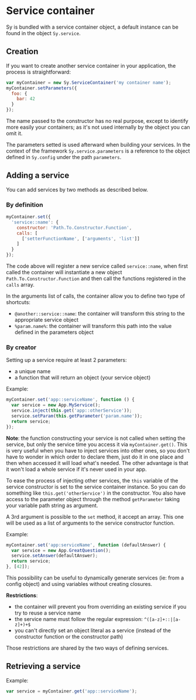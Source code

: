 # Service container

Sy is bundled with a service container object, a default instance can be found in the object `Sy.service`.

## Creation

If you want to create another service container in your application, the process is straightforward:

```js
var myContainer = new Sy.ServiceContainer('my container name');
myContainer.setParameters({
  foo: {
    bar: 42
  }
});
```

The name passed to the constructor has no real purpose, except to identify more easily your containers; as it's not used internally by the object you can omit it.

The parameters setted is used afterward when building your services. In the context of the framework `Sy.service.parameters` is a reference to the object defined in `Sy.config` under the path `parameters`.

## Adding a service

You can add services by two methods as described below.

### By definition

```js
myContainer.set({
  'service::name': {
    constructor: 'Path.To.Constructor.Function',
    calls: [
      ['setterFunctionName', ['arguments', 'list']]
    ]
  }
});
```
The code above will register a new service called `service::name`, when first called the container will instantiate a new object `Path.To.Constructor.Function` and then call the functions registered in the `calls` array.

In the arguments list of calls, the container allow you to define two type of shortcuts:

* `@another::service::name`: the container will transform this string to the appropriate service object
* `%param.name%`: the container will transform this path into the value defined in the parameters object


### By creator

Setting up a service require at least 2 parameters:

* a unique name
* a function that will return an object (your service object)

Example:
```js
myContainer.set('app::serviceName', function () {
  var service = new App.MyService();
  service.inject(this.get('app::otherService'));
  service.setParam(this.getParameter('param.name'));
  return service;
});
```
**Note**: the function constructing your service is not called when setting the service, but only the service time you access it via `myContainer.get()`. This is very useful when you have to inject services into other ones, so you don't have to wonder in which order to declare them, just do it in one place and then when accessed it will load what's needed.
The other advantage is that it won't load a whole service if it's never used in your app.

To ease the process of injecting other services, the `this` variable of the service constructor is set to the service container instance. So you can do something like `this.get('otherService')` in the constructor.
You also have access to the parameter object through the method `getParameter` taking your variable path string as argument.

A 3rd argument is possible to the `set` method, it accept an array. This one will be used as a list of arguments to the service constructor function.

Example:
```js
myContainer.set('app:serviceName', function (defaultAnswer) {
  var service = new App.GreatQuestion();
  service.setAnswer(defaultAnswer);
  return service;
}, [42]);
```
This possibility can be useful to dynamically generate services (ie: from a config object) and using variables without creating closures.

**Restrictions**:

* the container will prevent you from overriding an existing service if you try to reuse a service name
* the service name must follow the regular expression: `^([a-z]+::|[a-z]+)+$`
* you can't directly set an object literal as a service (instead of the constructor function or the constructor path)

Those restrictions are shared by the two ways of defining services.

## Retrieving a service

Example:
```js
var service = myContainer.get('app::serviceName');
```